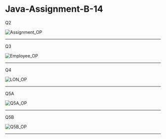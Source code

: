 # Java-Assignment-B-14

Q2

![Assignment_OP](https://user-images.githubusercontent.com/114717200/203208765-9da6687b-99cc-46a7-86b8-b958ec6e6193.JPG)
______________________

Q3

![Employee_OP](https://user-images.githubusercontent.com/114717200/203208837-dd23ceb0-5399-4964-934b-d7cc0a478f7c.JPG)
______________________

Q4

![LON_OP](https://user-images.githubusercontent.com/114717200/203208953-7a6ce073-52c8-4f89-9a47-d9f6e103ad68.JPG)
______________________

Q5A

![Q5A_OP](https://user-images.githubusercontent.com/114717200/203209026-dfa1d2c0-04f6-4af2-b985-1fe28d3f1361.JPG)
_____________________

Q5B

![Q5B_OP](https://user-images.githubusercontent.com/114717200/203209121-1eda61b3-44c6-48e8-9603-fc66266540e8.JPG)
______________________
